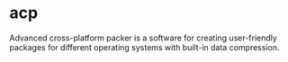 # acp
Advanced cross-platform packer is a software for creating user-friendly packages for different operating systems with built-in data compression.
